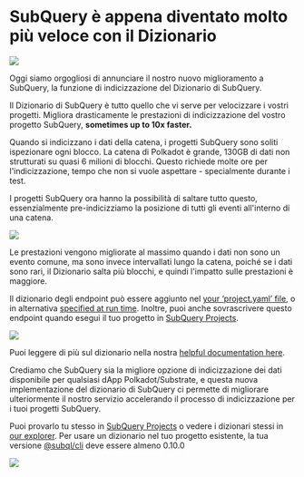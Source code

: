 # SubQuery è appena diventato molto più veloce con il Dizionario

![](https://miro.medium.com/max/1400/1*iEQbr-KZNIkztylVowAuaQ.png)

Oggi siamo orgogliosi di annunciare il nostro nuovo miglioramento a SubQuery, la funzione di indicizzazione del Dizionario di SubQuery.

Il Dizionario di SubQuery è tutto quello che vi serve per velocizzare i vostri progetti. Migliora drasticamente le prestazioni di indicizzazione del vostro progetto SubQuery, **sometimes up to 10x faster.**

Quando si indicizzano i dati della catena, i progetti SubQuery sono soliti ispezionare ogni blocco. La catena di Polkadot è grande, 130GB di dati non strutturati su quasi 6 milioni di blocchi. Questo richiede molte ore per l'indicizzazione, tempo che non si vuole aspettare - specialmente durante i test.

I progetti SubQuery ora hanno la possibilità di saltare tutto questo, essenzialmente pre-indicizziamo la posizione di tutti gli eventi all'interno di una catena.

![](https://miro.medium.com/max/1400/1*uIjz8W4TG9Q0au9zoKbHVw.png)

Le prestazioni vengono migliorate al massimo quando i dati non sono un evento comune, ma sono invece intervallati lungo la catena, poiché se i dati sono rari, il Dizionario salta più blocchi, e quindi l'impatto sulle prestazioni è maggiore.

Il dizionario degli endpoint può essere aggiunto nel [your ‘project.yaml’ file](https://doc.subquery.network/create/manifest.html), o in alternativa [specified at run time](https://doc.subquery.network/run/run.html#using-a-dictionary). Inoltre, puoi anche sovrascrivere questo endpoint quando esegui il tuo progetto in [SubQuery Projects](https://project.subquery.network/).

![](https://miro.medium.com/max/1400/1*xl4wENAv_oNingDQZyrtyw.png)

Puoi leggere di più sul dizionario nella nostra [helpful documentation here](https://doc.subquery.network/run/run.html#using-a-dictionary).

Crediamo che SubQuery sia la migliore opzione di indicizzazione dei dati disponibile per qualsiasi dApp Polkadot/Substrate, e questa nuova implementazione del dizionario di SubQuery ci permette di migliorare ulteriormente il nostro servizio accelerando il processo di indicizzazione per i tuoi progetti SubQuery.

Puoi provarlo tu stesso in [SubQuery Projects](https://project.subquery.network/) o vedere i dizionari stessi in [our explorer](https://explorer.subquery.network/). Per usare un dizionario nel tuo progetto esistente, la tua versione [@subql/cli](https://www.npmjs.com/package/@subql/cli) deve essere almeno 0.10.0

![](https://miro.medium.com/max/1400/1*CrbWsx1rFiBNjkCepxbkPQ.png)